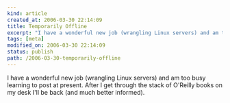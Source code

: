 ```yaml
--- 
kind: article
created_at: 2006-03-30 22:14:09
title: Temporarily Offline
excerpt: "I have a wonderful new job (wrangling Linux servers) and am too busy learning to post at present. After I get through the stack of O'Reilly books on my desk I'll be back (and much better informed). "
tags: [meta]
modified_on: 2006-03-30 22:14:09
status: publish 
path: /2006-03-30-temporarily-offline
---
```


I have a wonderful new job (wrangling Linux servers) and am too busy learning to post at present. After I get through the stack of O'Reilly books on my desk I'll be back (and much better informed). 